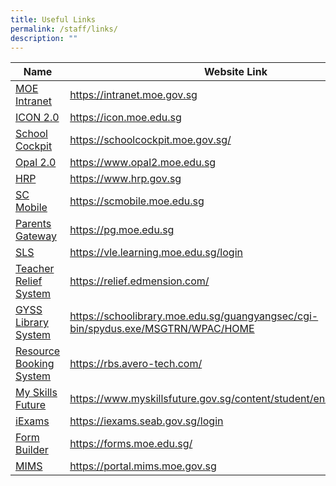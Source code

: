 ```yaml
---
title: Useful Links
permalink: /staff/links/
description: ""
---
```

| Name | Website Link | |
| -------- | -------- | -------- |
| [MOE Intranet](https://intranet.moe.gov.sg)     | https://intranet.moe.gov.sg     |      |
|[ICON 2.0](https://icon.moe.edu.sg)|https://icon.moe.edu.sg|
|[School Cockpit](https://schoolcockpit.moe.gov.sg/)|https://schoolcockpit.moe.gov.sg/|
|[Opal 2.0](https://www.opal2.moe.edu.sg)| https://www.opal2.moe.edu.sg|
|[HRP](https://www.hrp.gov.sg)|https://www.hrp.gov.sg|
|[SC Mobile](https://scmobile.moe.edu.sg)|https://scmobile.moe.edu.sg|
|[Parents Gateway](https://pg.moe.edu.sg)|https://pg.moe.edu.sg|
|[SLS](https://vle.learning.moe.edu.sg/login)|https://vle.learning.moe.edu.sg/login|
|[Teacher Relief System](https://relief.edmension.com/)|https://relief.edmension.com/|
|[GYSS Library System](https://schoolibrary.moe.edu.sg/guangyangsec/cgi-bin/spydus.exe/MSGTRN/WPAC/HOME)|https://schoolibrary.moe.edu.sg/guangyangsec/cgi-bin/spydus.exe/MSGTRN/WPAC/HOME|
|[Resource Booking System](https://rbs.avero-tech.com/)|https://rbs.avero-tech.com/|
|[My Skills Future](https://www.myskillsfuture.gov.sg/content/student/en/secondary.html)|https://www.myskillsfuture.gov.sg/content/student/en/secondary.html|
|[iExams](https://iexams.seab.gov.sg/login)|https://iexams.seab.gov.sg/login|
|[Form Builder](https://forms.moe.edu.sg/)|https://forms.moe.edu.sg/|
|[MIMS](https://portal.mims.moe.gov.sg)|https://portal.mims.moe.gov.sg|



